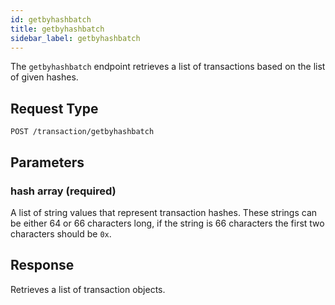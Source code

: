 ```yaml
---
id: getbyhashbatch
title: getbyhashbatch
sidebar_label: getbyhashbatch
---
```


The `getbyhashbatch` endpoint retrieves a list of transactions based on the list of given hashes.

## Request Type

```
POST /transaction/getbyhashbatch
```

## Parameters

### hash array (required)

A list of string values that represent transaction hashes. These strings can be either 64 or 66 characters long, if the string is 66 characters the first two characters should be `0x`.

## Response

Retrieves a list of transaction objects.
